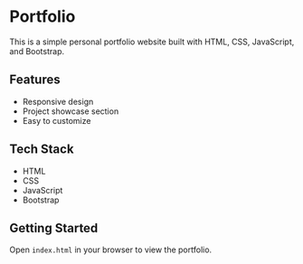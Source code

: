 # Portfolio

This is a simple personal portfolio website built with HTML, CSS, JavaScript, and Bootstrap.

## Features
- Responsive design
- Project showcase section
- Easy to customize

## Tech Stack
- HTML
- CSS
- JavaScript
- Bootstrap

## Getting Started
Open `index.html` in your browser to view the portfolio.
